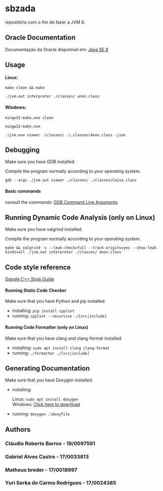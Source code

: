 # sbzada

repositório com o fim de fazer a JVM 8.

## Oracle Documentation

Documentação da Oracle disponível em: [Java SE 8](https://docs.oracle.com/javase/specs/jvms/se8/html/index.html)

## Usage

#### Linux:
`make clean && make`

`./jvm.out interpreter ./classes/ anon.class`

#### Windows:
`mingw32-make.exe clean`

`mingw32-make.exe`

`.\jvm.exe viewer .\classes\ .\.classes\Anon.class -json`

## Debugging

Make sure you have GDB installed.

Compile the program normally according to your operating system.

`gdb --args ./jvm.out viewer ./classes/ ./classes/Caixa.class`

#### Basic commands
consult the commands: [GDB Command Line Arguments](http://www.yolinux.com/TUTORIALS/GDB-Commands.html)
 

## Running Dynamic Code Analysis (only on Linux)

Make sure you have valgrind installed.

Compile the program normally according to your operating system.

```make && valgrind -v --leak-check=full --track-origins=yes --show-leak-kinds=all ./jvm.out interpreter ./classes/ anon.class```

## Code style reference
[Google C++ Style Guide](https://google.github.io/styleguide/cppguide.html)

#### Running Static Code Checker
Make sure that you have Python and pip installed.

- installing: `pip install cpplint`
- running: `cpplint --recursive ./[src|include]`

#### Running Code Formatter (only on Linux)
Make sure that you have clang and clang-format installed

- installing: `sudo apt install clang clang-format`
- running: `./formatter ./[src|include]`

## Generating Documentation
Make sure that you have Doxygen installed.

- installing:

   Linux: `sudo apt install doxygen`<br/>
   Windows: [Click here to download](http://doxygen.nl/files/doxygen-1.8.16-setup.exe)

- running: `doxygen .\Doxyfile`

## Authors

### Cláudio Roberto Barros - 19/0097591
### Gabriel Alves Castro - 17/0033813
### Matheus breder - 17/0018997
### Yuri Serka do Carmo Rodrigues - 17/0024385